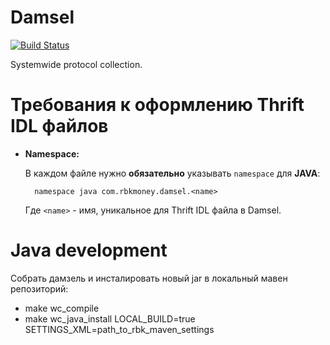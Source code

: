 # Damsel

[![Build Status](http://ci.rbkmoney.com/buildStatus/icon?job=rbkmoney_private/damsel/master)](http://ci.rbkmoney.com/job/rbkmoney_private/job/damsel/job/master/)

Systemwide protocol collection.


# Требования к оформлению Thrift IDL файлов

- __Namespace:__ 

	В каждом файле нужно __обязательно__ указывать `namespace` для __JAVA__:
		
		namespace java com.rbkmoney.damsel.<name>
			
	Где `<name>` - имя, уникальное для Thrift IDL файлa в Damsel.
	
	
# Java development

Собрать дамзель и инсталировать новый jar в локальный мавен репозиторий:

* make wc_compile
* make wc_java_install LOCAL_BUILD=true SETTINGS_XML=path_to_rbk_maven_settings		
